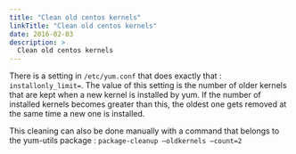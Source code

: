 ```yaml
---
title: "Clean old centos kernels"
linkTitle: "Clean old centos kernels"
date: 2016-02-03
description: >
  Clean old centos kernels
---
```


There is a setting in `/etc/yum.conf` that does exactly that : `installonly_limit=`. The value of this setting is the number of older kernels that are kept when a new kernel is installed by yum. If the number of installed kernels becomes greater than this, the oldest one gets removed at the same time a new one is installed.

This cleaning can also be done manually with a command that belongs to the yum-utils package : `package-cleanup –oldkernels –count=2`
